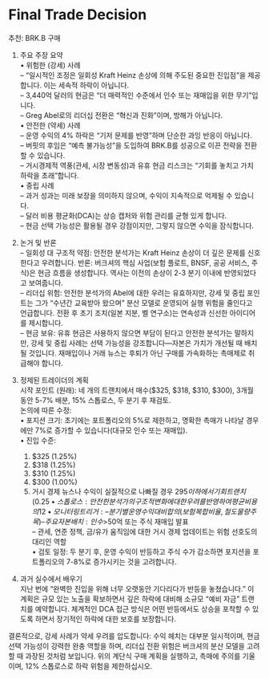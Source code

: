# Final Trade Decision

추천: BRK.B 구매

1. 주요 주장 요약  
• 위험한 (강세) 사례  
  – “일시적인 조정은 일회성 Kraft Heinz 손상에 의해 주도된 중요한 진입점”을 제공합니다. 이는 세속적 하락이 아닙니다.  
  – 3,440억 달러의 현금은 “더 매력적인 수준에서 인수 또는 재매입을 위한 무기”입니다.  
  – Greg Abel로의 리더십 전환은 “혁신과 진화”이며, 방해가 아닙니다.  
• 안전한 (약세) 사례  
  – 운영 수익의 4% 하락은 “기저 문제를 반영”하며 단순한 과잉 반응이 아닙니다.  
  – 버핏의 후임은 “예측 불가능성”을 도입하여 BRK.B를 성공으로 이끈 전략을 전환할 수 있습니다.  
  – 거시경제적 역풍(관세, 시장 변동성)과 유휴 현금 리스크는 “기회를 놓치고 가치 하락을 초래”합니다.  
• 중립 사례  
  – 과거 성과는 미래 보장을 의미하지 않으며, 수익이 지속적으로 억제될 수 있습니다.  
  – 달러 비용 평균화(DCA)는 상승 캡처와 위험 관리를 균형 있게 합니다.  
  – 현금 선택 가능성은 활용될 경우 강점이지만, 그렇지 않으면 수익을 잠식합니다.

2. 논거 및 반론  
– 일회성 대 구조적 약점: 안전한 분석가는 Kraft Heinz 손상이 더 깊은 문제를 신호한다고 우려합니다. 반론: 버크셔의 핵심 사업(보험 플로트, BNSF, 공공 서비스, 주식)은 현금 흐름을 생성합니다. 역사는 이전의 손상이 2-3 분기 이내에 반영되었다고 보여줍니다.  
– 리더십 위험: 안전한 분석가의 Abel에 대한 우려는 유효하지만, 강세 및 중립 포인트는 그가 “수년간 교육받아 왔으며” 분산 모델로 운영되어 실행 위험을 줄인다고 언급합니다. 전환 후 초기 조치(일본 지분, 벨 연구소)는 연속성과 신선한 아이디어를 제시합니다.  
– 현금 보유: 유휴 현금은 사용하지 않으면 부담이 된다고 안전한 분석가는 말하지만, 강세 및 중립 사례는 선택 가능성을 강조합니다—자본은 가치가 개선될 때 배치될 것입니다. 재매입이나 거래 뉴스는 후퇴가 아닌 구매를 가속화하는 촉매제로 취급해야 합니다.

3. 정제된 트레이더의 계획  
시작 포인트 (원래): 네 개의 트랜치에서 매수($325, $318, $310, $300), 3개월 동안 5-7% 배분, 15% 스톱로스, 두 분기 후 재검토.  
논의에 따른 수정:  
  • 포지션 크기: 초기에는 포트폴리오의 5%로 제한하고, 명확한 촉매가 나타날 경우에만 7%로 증가할 수 있습니다(대규모 인수 또는 재매입).  
  • 진입 수준:  
     1) $325 (1.25%)  
     2) $318 (1.25%)  
     3) $310 (1.25%)  
     4) $300 (1.00%)  
     5) 거시 경제 뉴스나 수익이 실질적으로 나빠질 경우 $295 이하에서 기회 트랜치(0.25%)  
  • 스톱로스: 안전한 분석가의 구조적 변화에 대한 우려를 반영하여 평균 비용의 12% 아래로 좁힙니다.  
  • 모니터링 트리거:  
     – 분기별 운영 수익 대비 합의(보험 복합 비율, 철도 물량 주목)  
     – 주요 자본 배치: 인수 >$50억 또는 주식 재매입 발표  
     – 관세, 연준 정책, 금/유가 움직임에 대한 거시 경제 업데이트는 위험 선호도의 대리인 역할  
  • 검토 일정: 두 분기 후, 운영 수익이 반등하고 주식 수가 감소하면 포지션을 포트폴리오의 7-8%로 증가시키는 것을 고려합니다.

4. 과거 실수에서 배우기  
지난 번에 “완벽한 진입을 위해 너무 오랫동안 기다리다가 반등을 놓쳤습니다.” 이 계획은 규모 있는 노출을 확보하면서 깊은 하락에 대비해 소규모 “예비 자금” 트랜치를 예약합니다. 체계적인 DCA 접근 방식은 어떤 반등에서도 상승을 포착할 수 있도록 하면서 장기적인 하락에 대한 보호를 보장합니다.

결론적으로, 강세 사례가 약세 우려를 압도합니다: 수익 헤치는 대부분 일시적이며, 현금 선택 가능성이 강력한 완충 역할을 하며, 리더십 전환 위험은 버크셔의 분산 모델을 고려할 때 과장된 것처럼 보입니다. 위의 계단식 구매 계획을 실행하고, 촉매에 주의를 기울이며, 12% 스톱로스로 하락 위험을 제한하십시오.
